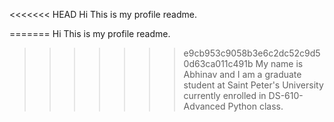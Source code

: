 <<<<<<< HEAD
Hi This is my profile readme. 

=======
Hi This is my profile readme.

>>>>>>> e9cb953c9058b3e6c2dc52c9d50d63ca011c491b
My name is Abhinav and I am a graduate student at Saint Peter's University currently enrolled in DS-610-Advanced Python class.